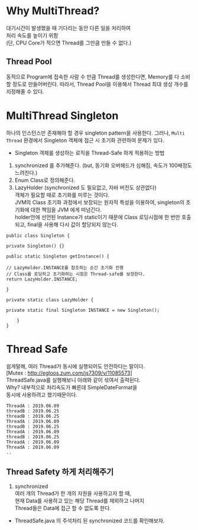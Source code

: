 # Why MultiThread?
대기시간이 발생했을 때 기다리는 동안 다른 일을 처리하여  
처리 속도를 높이기 위함  
(단, CPU Core가 적으면 Thread를 그만큼 만들 수 없다.)

## Thread Pool
동적으로 Program에 접속한 사람 수 만큼 Thread를 생성한다면,
Memory를 다 소비할 정도로 만들어버린다. 따라서, Thread Pool을 이용해서 Thread 최대 생성 개수를 지정해줄 수 있다.

# MultiThread Singleton

하나의 인스턴스만 존재해야 할 경우 singleton pattern을 사용한다. 그러나, `Multi Thread` 환경에서 Singleton 객체에 접근 시 초기화 관련하여 문제가 있다.  
- Singleton 객체를 생성하는 로직을 Thread-Safe 하게 적용하는 방법  
1.  synchronized 를 추가해준다. (but, 동기화 오버헤드가 심해짐, 속도가 100배정도 느려진다.)
2.  Enum Class로 정의해준다.
3.  LazyHolder (synchronized 도 필요없고, 자바 버전도 상관없다)  
  객체가 필요할 때로 초기화를 미루는 것이다.  
  JVM의 Class 초기화 과정에서 보장되는 원자적 특성을 이용하여, singleton의 초기화에 대한 책임을 JVM 에게 떠넘긴다.  
  holder안에 선언된 Instance가 static이기 때문에 Class 로딩시점에 한 번만 호출되고, final을 사용해 다시 값이 할당되지 않는다.
```
public class Singleton {

private Singleton() {}

public static Singleton getInstance() {

// LazyHolder.INSTANCE를 참조하는 순간 초기화 진행
// Class를 로딩하고 초기화하는 시점은 Thread-safe를 보장한다.
return LazyHolder.INSTANCE;

}

private static class LazyHolder {

private static final Singleton INSTANCE = new Singleton();

	}
}
```
# Thread Safe
쉽게말해, 여러 Thread가 동시에 실행되어도 안전하다는 말이다.  
[Mutex : http://egloos.zum.com/js7309/v/11085573]  
ThreadSafe.java를 실행해보니 아래와 같이 섞여서 출력된다.  
Why? 내부적으로 처리속도가 빠른데 SimpleDateFormat을   
동시에 사용하려고 했기때문이다.  
```
ThreadA : 2019.06.09
threadB : 2019.06.25
threadB : 2019.06.25
ThreadA : 2019.06.09
threadB : 2019.06.25
ThreadA : 2019.06.09
threadB : 2019.06.25
ThreadA : 2019.06.09
ThreadA : 2019.06.09
..
```

## Thread Safety 하게 처리해주기
1. synchronized  
여러 개의 Thread가 한 개의 자원을 사용하고자 할 때,  
현재 Data를 사용하고 있는 해당 Thread를 제외하고 나머지  
Thread들은 Data에 접근 할 수 없도록 한다.  
- ThreadSafe.java 의 주석처리 된 synchronized 코드를 확인해보자.
